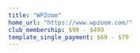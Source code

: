 ```yaml
---
title: "WPZoom"
home_url: "https://www.wpzoom.com/"
club_membership: $99 - $499
template_single_payment: $69 - $79
---
```

